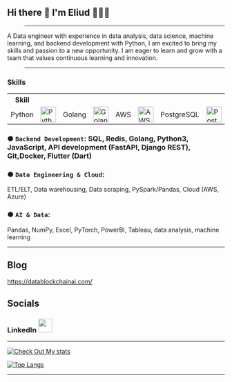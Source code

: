 ## Hi there 👋 I'm Eliud 🕵🏽‍♂️
> ---

<p>
A Data engineer with experience in data analysis, data science, machine learning, and backend development with Python, I am excited to bring my skills and passion to a new opportunity. I am eager to learn and grow with a team that values continuous learning and innovation.
</p>

> ---

### Skills

<table style="margin: auto;">
  <tr>
    <th>Skill</th>
    <th></th>
    <th></th>
    <th></th>
    <th></th>
  </tr>
  <tr>
    <td>Python</td>
    <td><a href="https://www.python.org/" target="_blank" rel="noreferrer"><img src="https://raw.githubusercontent.com/danielcranney/readme-generator/main/public/icons/skills/python-colored.svg" width="36" height="36" alt="Python"></a></td>
    <td>Golang</td>
    <td><a href="https://golang.org/" target="_blank" rel="noreferrer"><img src="https://cdn.jsdelivr.net/gh/devicons/devicon/icons/go/go-original.svg" width="36" height="36" alt="Golang"></a></td>
    <td>AWS</td>
    <td><a href="https://aws.amazon.com/" target="_blank" rel="noreferrer"><img src="https://cdn.jsdelivr.net/gh/devicons/devicon/icons/amazonwebservices/amazonwebservices-original-wordmark.svg" width="36" height="36" alt="AWS"></a></td>
    <td>PostgreSQL</td>
    <td><a href="https://www.postgresql.org/" target="_blank" rel="noreferrer"><img src="https://raw.githubusercontent.com/danielcranney/readme-generator/main/public/icons/skills/postgresql-colored.svg" width="36" height="36" alt="PostgreSQL"></a></td>
    <td>Notebook</td>
    <td><a target="_blank" rel="noreferrer"><img src="https://cdn.jsdelivr.net/gh/devicons/devicon/icons/jupyter/jupyter-original.svg" width="36" height="36" alt="Notebook"></a></td>
  </tr>
</table>

### ● `Backend Development`: SQL, Redis, Golang, Python3, JavaScript, API development (FastAPI, Django REST), Git,Docker, Flutter (Dart)

### ● `Data Engineering & Cloud`: 
ETL/ELT, Data warehousing, Data scraping, PySpark/Pandas, Cloud (AWS, Azure)

### ● `AI & Data`: 
Pandas, NumPy, Excel, PyTorch, PowerBI, Tableau, data analysis, machine learning

---

## Blog

https://datablockchainai.com/

## Socials

<h3>LinkedIn <a href="https://www.linkedin.com/in/eliud-munyala/" target="_blank" rel="noreferrer"><img src="https://raw.githubusercontent.com/danielcranney/readme-generator/main/public/icons/socials/linkedin.svg" width="32" height="32" /></a></h3>
 
---

[![Check Out My stats](https://github-readme-stats.vercel.app/api?username=meaLuda&count_private=true&show_icons=true&theme=default&hide_rank=false)](https://github.com/anuraghazra/github-readme-stats)


[![Top Langs](https://github-readme-stats.vercel.app/api/top-langs/?username=meaLuda)](https://github.com/meaLuda/github-readme-stats)

---

